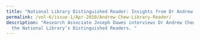 ```yaml
---
title: "National Library Distinguished Reader: Insights from Dr Andrew Chew"
permalink: /vol-6/issue-1/Apr-2010/Andrew-Chew-Library-Reader/
description: "Research Associate Joseph Dawes interviews Dr Andrew Chew, one of
  the National Library’s Distinguished Readers. "
---
```

